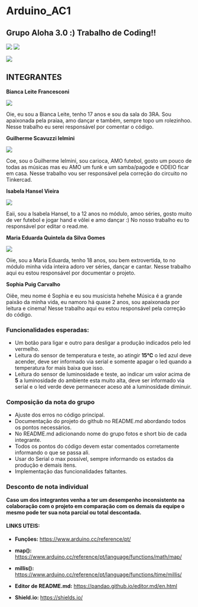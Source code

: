 # Arduino_AC1
## Grupo Aloha 3.0 :) Trabalho de Coding!!


![](https://img.shields.io/github/forks/Leoruiz197/Arduino_AC1)
![](https://img.shields.io/github/stars/Leoruiz197/Arduino_AC1)

![](https://github.com/Leoruiz197/Arduino_AC1/blob/main/AC1.png)

## INTEGRANTES
**Bianca Leite Francesconi**

![](https://github.com/Aloha3-0/Arduino_AC1/blob/main/bianca.jpeg)

Oie, eu sou a Bianca Leite, tenho 17 anos e sou da sala do 3RA. Sou apaixonada pela praiaa, amo dançar e também, sempre topo um rolezinhoo. Nesse trabalho eu serei responsável por comentar o código.

**Guilherme Scavuzzi Ielmini**

![](https://github.com/Aloha3-0/Arduino_AC1/blob/main/guilherme.jpeg)

Coe, sou o Guilherme Ielmini, sou carioca, AMO futebol, gosto um pouco de todas as músicas mas eu AMO um funk e um samba/pagode e ODEIO ficar em casa. Nesse trabalho vou ser responsável pela correção do circuito no Tinkercad.

**Isabela Hansel Vieira**

![](https://github.com/Aloha3-0/Arduino_AC1/blob/main/isabela.jpeg)

Eaii, sou a Isabela Hansel, to a 12 anos no módulo, amoo séries, gosto muito de ver futebol e jogar hand e vôlei e amo dançar :) No nosso trabalho eu to responsável por editar o read.me. 

**Maria Eduarda Quintela da Silva Gomes**

![](https://github.com/Aloha3-0/Arduino_AC1/blob/main/mariaeduarda.jpeg)

Oiie, sou a Maria Eduarda, tenho 18 anos, sou bem extrovertida, to no módulo minha vida inteira adoro ver séries, dançar e cantar. Nesse trabalho aqui eu estou responsável por documentar o projeto.

**Sophia Puig Carvalho**

Oiêe, meu nome é Sophia e eu sou musicista hehehe Música é a grande paixão da minha vida, eu namoro há quase 2 anos, sou apaixonada por leitura e cinema! Nesse trabalho aqui eu estou responsável pela correção do código.



### Funcionalidades esperadas:

- Um botão para ligar e outro para desligar a produção indicados pelo led vermelho.
- Leitura do sensor de temperatura e teste, ao atingir **15℃** o led azul deve acender, deve ser informado via serial e somente apagar o led quando a temperatura for mais baixa que isso.
- Leitura do sensor de luminosidade e teste, ao indicar um valor acima de **5** a luminosidade do ambiente esta muito alta, deve ser informado via serial e o led verde deve permanecer aceso até a luminosidade diminuir.

### Composição da nota do grupo
- Ajuste dos erros no código principal.
- Documentação do projeto do github no README.md abordando todos os pontos necessários.
- No README.md adicionando nome do grupo fotos e short bio de cada integrante.
- Todos os pontos do código devem estar comentados corretamente informando o que se passa ali.
- Usar do Serial o max possível, sempre informando os estados da produção e demais itens.
- Implementação das funcionalidades faltantes.

### Desconto de nota individual

**Caso um dos integrantes venha a ter um desempenho inconsistente na colaboração com o projeto em comparação com os demais da equipe o mesmo pode ter sua nota parcial ou total descontada.**

#### LINKS UTEIS:

- **Funções:** https://www.arduino.cc/reference/pt/
- **map():** https://www.arduino.cc/reference/pt/language/functions/math/map/
- **millis():** https://www.arduino.cc/reference/pt/language/functions/time/millis/

- **Editor de README.md:** https://pandao.github.io/editor.md/en.html
- **Shield.io:** https://shields.io/

